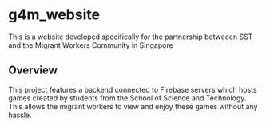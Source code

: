 # g4m_website

This is a website developed specifically for the partnership betweeen SST and the Migrant Workers Community in Singapore

## Overview

This project features a backend connected to Firebase servers which hosts games created by students from the School of Science and Technology. This allows the migrant workers to view and enjoy these games without any hassle.


